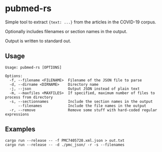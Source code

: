 # pubmed-rs

Simple tool to extract `{text: ...}` from the articles in the COVID-19 corpus.

Optionally includes filenames or section names in the output.

Output is written to standard out.

## Usage

```
Usage: pubmed-rs [OPTIONS]

Options:
  -f, --filename <FILENAME>  Filename of the JSON file to parse
  -d, --dirname <DIRNAME>    Directory name
  -j, --json                 Output JSON instead of plain text
  -m, --maxfiles <MAXFILES>  If specified, maximum number of files to process from directory
  -s, --sectionnames         Include the section names in the output
      --filenames            Include the file names in the output
  -r, --remove               Remove some stuff with hard-coded regular expressions
```

## Examples

```
cargo run --release -- -f PMC7405720.xml.json > out.txt
cargo run --release -- -d ./pmc_json/ -r -s --filenames
```